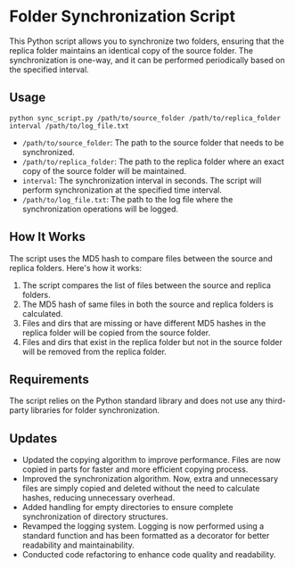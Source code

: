 # Folder Synchronization Script

This Python script allows you to synchronize two folders, ensuring that the replica folder maintains an identical copy of the source folder. The synchronization is one-way, and it can be performed periodically based on the specified interval.

## Usage

```
python sync_script.py /path/to/source_folder /path/to/replica_folder interval /path/to/log_file.txt
```

- `/path/to/source_folder`: The path to the source folder that needs to be synchronized.
- `/path/to/replica_folder`: The path to the replica folder where an exact copy of the source folder will be maintained.
- `interval`: The synchronization interval in seconds. The script will perform synchronization at the specified time interval.
- `/path/to/log_file.txt`: The path to the log file where the synchronization operations will be logged.

## How It Works

The script uses the MD5 hash to compare files between the source and replica folders. Here's how it works:

1. The script compares the list of files between the source and replica folders.
2. The MD5 hash of same files in both the source and replica folders is calculated.
3. Files and dirs that are missing or have different MD5 hashes in the replica folder will be copied from the source folder.
4. Files and dirs that exist in the replica folder but not in the source folder will be removed from the replica folder.

## Requirements

The script relies on the Python standard library and does not use any third-party libraries for folder synchronization.

## Updates

- Updated the copying algorithm to improve performance. Files are now copied in parts for faster and more efficient copying process.
- Improved the synchronization algorithm. Now, extra and unnecessary files are simply copied and deleted without the need to calculate hashes, reducing unnecessary overhead.
- Added handling for empty directories to ensure complete synchronization of directory structures.
- Revamped the logging system. Logging is now performed using a standard function and has been formatted as a decorator for better readability and maintainability.
- Conducted code refactoring to enhance code quality and readability.
